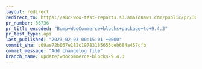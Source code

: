 ```yaml
---
layout: redirect
redirect_to: https://a8c-woo-test-reports.s3.amazonaws.com/public/pr/36736/api/index.html
pr_number: 36736
pr_title_encoded: "Bump+WooCommerce+blocks+package+to+9.4.3"
pr_test_type: api
last_published: "2023-02-03 00:15:01 +0000"
commit_sha: c09ae72b067e182c19783185655ceb684a457cfb
commit_message: "Add changelog file"
branch_name: update/woocommerce-blocks-9.4.3
---
```

